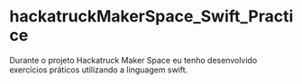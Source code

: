 # hackatruckMakerSpace_Swift_Practice
Durante o projeto Hackatruck Maker Space eu tenho desenvolvido exercícios práticos utilizando a linguagem swift. 
